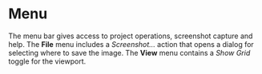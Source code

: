 # Menu

The menu bar gives access to project operations, screenshot capture and help.
The **File** menu includes a *Screenshot...* action that opens a dialog for
selecting where to save the image. The **View** menu contains a *Show Grid*
toggle for the viewport.
